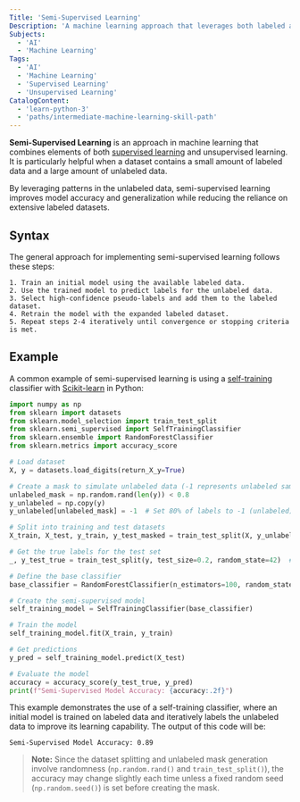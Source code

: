 ```yaml
---
Title: 'Semi-Supervised Learning'
Description: 'A machine learning approach that leverages both labeled and unlabeled data for training, improving model performance when labeled data is scarce.'
Subjects:
  - 'AI'
  - 'Machine Learning'
Tags:
  - 'AI'
  - 'Machine Learning'
  - 'Supervised Learning'
  - 'Unsupervised Learning'
CatalogContent:
  - 'learn-python-3'
  - 'paths/intermediate-machine-learning-skill-path'
---
```


**Semi-Supervised Learning** is an approach in machine learning that combines elements of both [supervised learning](https://www.codecademy.com/resources/docs/ai/machine-learning/supervised-learning) and unsupervised learning. It is particularly helpful when a dataset contains a small amount of labeled data and a large amount of unlabeled data.

By leveraging patterns in the unlabeled data, semi-supervised learning improves model accuracy and generalization while reducing the reliance on extensive labeled datasets.

## Syntax

The general approach for implementing semi-supervised learning follows these steps:

```pseudo
1. Train an initial model using the available labeled data.
2. Use the trained model to predict labels for the unlabeled data.
3. Select high-confidence pseudo-labels and add them to the labeled dataset.
4. Retrain the model with the expanded labeled dataset.
5. Repeat steps 2-4 iteratively until convergence or stopping criteria is met.
```

## Example

A common example of semi-supervised learning is using a [self-training](https://www.codecademy.com/resources/docs/sklearn/self-training) classifier with [Scikit-learn](https://www.codecademy.com/resources/docs/sklearn) in Python:

```py
import numpy as np
from sklearn import datasets
from sklearn.model_selection import train_test_split
from sklearn.semi_supervised import SelfTrainingClassifier
from sklearn.ensemble import RandomForestClassifier
from sklearn.metrics import accuracy_score

# Load dataset
X, y = datasets.load_digits(return_X_y=True)

# Create a mask to simulate unlabeled data (-1 represents unlabeled samples)
unlabeled_mask = np.random.rand(len(y)) < 0.8
y_unlabeled = np.copy(y)
y_unlabeled[unlabeled_mask] = -1  # Set 80% of labels to -1 (unlabeled)

# Split into training and test datasets
X_train, X_test, y_train, y_test_masked = train_test_split(X, y_unlabeled, test_size=0.2, random_state=42)

# Get the true labels for the test set
_, y_test_true = train_test_split(y, test_size=0.2, random_state=42)  # True labels for evaluation

# Define the base classifier
base_classifier = RandomForestClassifier(n_estimators=100, random_state=42)

# Create the semi-supervised model
self_training_model = SelfTrainingClassifier(base_classifier)

# Train the model
self_training_model.fit(X_train, y_train)

# Get predictions
y_pred = self_training_model.predict(X_test)

# Evaluate the model
accuracy = accuracy_score(y_test_true, y_pred)
print(f"Semi-Supervised Model Accuracy: {accuracy:.2f}")
```

This example demonstrates the use of a self-training classifier, where an initial model is trained on labeled data and iteratively labels the unlabeled data to improve its learning capability. The output of this code will be:

```shell
Semi-Supervised Model Accuracy: 0.89
```

> **Note:** Since the dataset splitting and unlabeled mask generation involve randomness (`np.random.rand()` and `train_test_split()`), the accuracy may change slightly each time unless a fixed random seed (`np.random.seed()`) is set before creating the mask.

